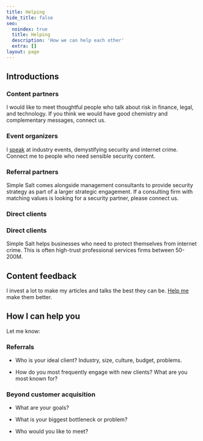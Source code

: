 ```yaml
---
title: Helping
hide_title: false
seo:
  noindex: true
  title: Helping
  description: 'How we can help each other'
  extra: []
layout: page
---
```



## Introductions

### Content partners

I would like to meet thoughtful people who talk about risk in finance, legal, and technology. If you think we would have good chemistry and complementary messages, connect us.

### Event organizers

I [speak](/speaking/) at industry events, demystifying security and internet crime. Connect me to people who need sensible security content.

### Referral partners

Simple Salt comes alongside management consultants to provide security strategy as part of a larger strategic engagement. If a consulting firm with matching values is looking for a security partner, please connect us.

### Direct clients
### Direct clients

Simple Salt helps businesses who need to protect themselves from internet crime. This is often high-trust professional services firms between 50-200M.

## Content feedback

I invest a lot to make my articles and talks the best they can be. [Help me](/help-content) make them better.



## How I can help you

Let me know:

### Referrals

 - Who is your ideal client? Industry, size, culture, budget, problems.

 - How do you most frequently engage with new clients? What are you most known for?

### Beyond customer acquisition

- What are your goals?

- What is your biggest bottleneck or problem?

 - Who would you like to meet?
